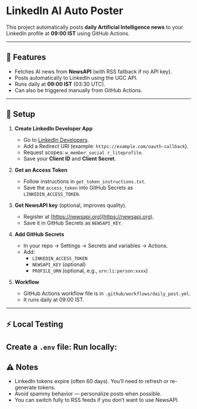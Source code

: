 # LinkedIn AI Auto Poster

This project automatically posts **daily Artificial Intelligence news** to your LinkedIn profile at **09:00 IST** using GitHub Actions.

---

## 📌 Features
- Fetches AI news from **NewsAPI** (with RSS fallback if no API key).
- Posts automatically to LinkedIn using the UGC API.
- Runs daily at **09:00 IST** (03:30 UTC).
- Can also be triggered manually from GitHub Actions.

---

## 🚀 Setup

1. **Create LinkedIn Developer App**
   - Go to [LinkedIn Developers](https://www.linkedin.com/developers/apps).
   - Add a Redirect URI (example: `https://example.com/oauth-callback`).
   - Request scopes: `w_member_social r_liteprofile`.
   - Save your **Client ID** and **Client Secret**.

2. **Get an Access Token**
   - Follow instructions in `get_token_instructions.txt`.
   - Save the `access_token` into GitHub Secrets as `LINKEDIN_ACCESS_TOKEN`.

3. **Get NewsAPI key** (optional, improves quality).
   - Register at [https://newsapi.org](https://newsapi.org).
   - Save it in GitHub Secrets as `NEWSAPI_KEY`.

4. **Add GitHub Secrets**
   - In your repo → Settings → Secrets and variables → Actions.
   - Add:
     - `LINKEDIN_ACCESS_TOKEN`
     - `NEWSAPI_KEY` (optional)
     - `PROFILE_URN` (optional, e.g., `urn:li:person:xxxx`)

5. **Workflow**
   - GitHub Actions workflow file is in `.github/workflows/daily_post.yml`.
   - It runs daily at 09:00 IST.

---

## ⚡ Local Testing
Create a `.env` file:
Run locally:
---

## ⚠️ Notes
- LinkedIn tokens expire (often 60 days). You’ll need to refresh or re-generate tokens.
- Avoid spammy behavior — personalize posts when possible.
- You can switch fully to RSS feeds if you don’t want to use NewsAPI.
